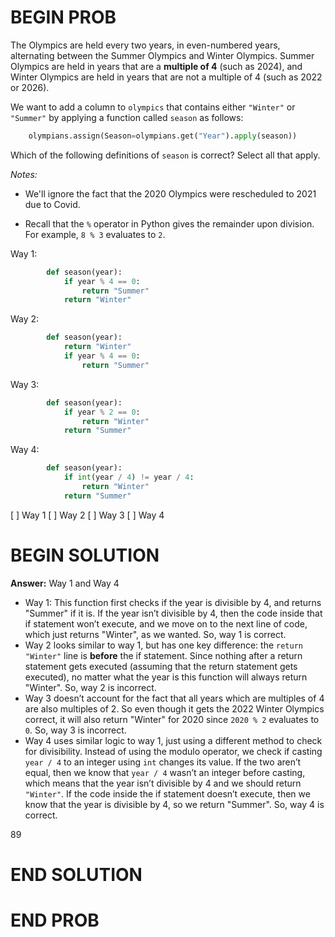 # BEGIN PROB

The Olympics are held every two years, in even-numbered years,
alternating between the Summer Olympics and Winter Olympics. Summer
Olympics are held in years that are a **multiple of 4** (such as 2024),
and Winter Olympics are held in years that are not a multiple of 4 (such
as 2022 or 2026).

We want to add a column to `olympics` that contains either `"Winter"` or
`"Summer"` by applying a function called `season` as follows:
```py
    olympians.assign(Season=olympians.get("Year").apply(season))
```

Which of the following definitions of `season` is correct? Select all
that apply.

*Notes:*

-   We'll ignore the fact that the 2020 Olympics were rescheduled to
    2021 due to Covid.

-   Recall that the `%` operator in Python gives the remainder upon
    division. For example, `8 % 3` evaluates to `2`.

Way 1:
```py
        def season(year):
            if year % 4 == 0:
                return "Summer"
            return "Winter"
```

Way 2:
```py
        def season(year):
            return "Winter"
            if year % 4 == 0:
                return "Summer"
```

Way 3:
```py
        def season(year):
            if year % 2 == 0:
                return "Winter"
            return "Summer"
```
Way 4:
```py
        def season(year):
            if int(year / 4) != year / 4:
                return "Winter"
            return "Summer"
```

[ ] Way 1
[ ] Way 2
[ ] Way 3
[ ] Way 4

# BEGIN SOLUTION
**Answer:** Way 1 and Way 4

- Way 1: This function first checks if the year is divisible by 4, and returns "Summer" if it is. If the year isn’t divisible by 4, then the code inside that if statement won’t execute, and we move on to the next line of code, which just returns "Winter", as we wanted. So, way 1 is correct.
- Way 2 looks similar to way 1, but has one key difference: the `return "Winter"` line is **before** the if statement. Since nothing after a return statement gets executed (assuming that the return statement gets executed), no matter what the year is this function will always return "Winter". So, way 2 is incorrect.
- Way 3 doesn’t account for the fact that all years which are multiples of 4 are also multiples of 2. So even though it gets the 2022 Winter Olympics correct, it will also return "Winter" for 2020 since `2020 % 2` evaluates to `0`. So, way 3 is incorrect.
- Way 4 uses similar logic to way 1, just using a different method to check for divisibility. Instead of using the modulo operator, we check if casting `year / 4` to an integer using `int` changes its value. If the two aren’t equal, then we know that `year / 4` wasn’t an integer before casting, which means that the year isn’t divisible by 4 and we should return `"Winter"`. If the code inside the if statement doesn’t execute, then we know that the year is divisible by 4, so we return "Summer". So, way 4 is correct.

<average>89</average>

# END SOLUTION

# END PROB